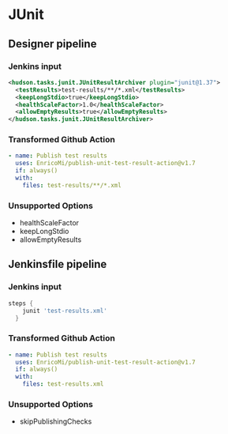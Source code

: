 # JUnit

## Designer pipeline

### Jenkins input

```xml
<hudson.tasks.junit.JUnitResultArchiver plugin="junit@1.37">
  <testResults>test-results/**/*.xml</testResults>
  <keepLongStdio>true</keepLongStdio>
  <healthScaleFactor>1.0</healthScaleFactor>
  <allowEmptyResults>true</allowEmptyResults>
</hudson.tasks.junit.JUnitResultArchiver>
```

### Transformed Github Action

```yaml
- name: Publish test results
  uses: EnricoMi/publish-unit-test-result-action@v1.7
  if: always()
  with:
    files: test-results/**/*.xml
```

### Unsupported Options

- healthScaleFactor
- keepLongStdio
- allowEmptyResults

## Jenkinsfile pipeline

### Jenkins input

```groovy
steps {
    junit 'test-results.xml'
  }
```

### Transformed Github Action

```yaml
- name: Publish test results
  uses: EnricoMi/publish-unit-test-result-action@v1.7
  if: always()
  with:
    files: test-results.xml
```

### Unsupported Options

- skipPublishingChecks
